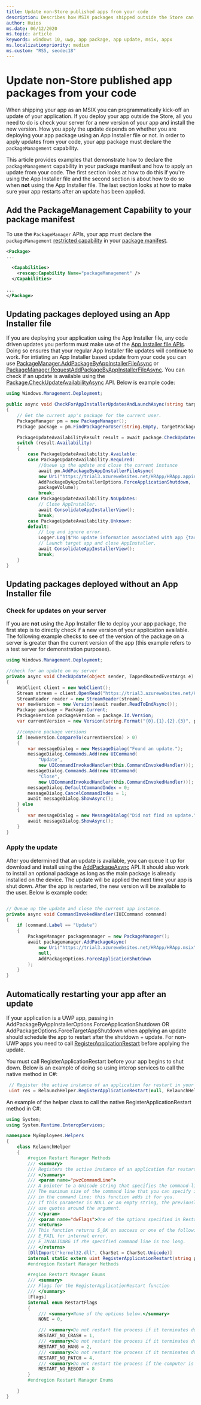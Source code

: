 ```yaml
---
title: Update non-Store published apps from your code
description: Describes how MSIX packages shipped outside the Store can be updated by developers in code. 
author: Huios
ms.date: 06/12/2020
ms.topic: article
keywords: windows 10, uwp, app package, app update, msix, appx
ms.localizationpriority: medium
ms.custom: "RS5, seodec18"
---
```


# Update non-Store published app packages from your code

When shipping your app as an MSIX you can programmatically kick-off an update of your application. If you deploy your app outside the Store, all you need to do is check your server for a new version of your app and install the new version. How you apply the update depends on whether you are deploying your app package using an App Installer file or not. In order to apply updates from your code, your app package must declare the `packageManagement` capability.

This article provides examples that demonstrate how to declare the `packageManagement` capability in your package manifest and how to apply an update from your code. The first section looks at how to do this if you're using the App Installer file and the second section is about how to do so when **not** using the App Installer file. The last section looks at how to make sure your app restarts after an update has been applied.

## Add the PackageManagement Capability to your package manifest

To use the `PackageManager` APIs, your app must declare the `packageManagement` [restricted capability](/windows/uwp/packaging/app-capability-declarations#restricted-capabilities) in your [package manifest](/uwp/schemas/appxpackage/appx-package-manifest).

```xml
<Package>
...

  <Capabilities>
    <rescap:Capability Name="packageManagement" />
  </Capabilities>
  
...
</Package>
```

## Updating packages deployed using an App Installer file

If you are deploying your application using the App Installer file, any code driven updates you perform must make use of the [App Installer file APIs](./app-installer/app-installer-documentation.md#app-installer-file-apis). Doing so ensures that your regular App Installer file updates will continue to work. For intiating an App Installer based update from your code you can use [PackageManager.AddPackageByAppInstallerFileAsync](/uwp/api/windows.management.deployment.packagemanager.addpackagebyappinstallerfileasync?view=winrt-19041) or [PackageManager.RequestAddPackageByAppInstallerFileAsync](/uwp/api/windows.management.deployment.packagemanager.requestaddpackagebyappinstallerfileasync?view=winrt-19041). You can check if an update is available using the [Package.CheckUpdateAvailabilityAsync](/uwp/api/windows.applicationmodel.package.checkupdateavailabilityasync?view=winrt-19041) API. Below is example code:

```csharp
using Windows.Management.Deployment;

public async void CheckForAppInstallerUpdatesAndLaunchAsync(string targetPackageFullName, PackageVolume packageVolume)
{
    // Get the current app's package for the current user.
    PackageManager pm = new PackageManager();
    Package package = pm.FindPackageForUser(string.Empty, targetPackageFullName);

    PackageUpdateAvailabilityResult result = await package.CheckUpdateAvailabilityAsync();
    switch (result.Availability)
    {
        case PackageUpdateAvailability.Available:
        case PackageUpdateAvailability.Required:
            //Queue up the update and close the current instance
            await pm.AddPackageByAppInstallerFileAsync(
            new Uri("https://trial3.azurewebsites.net/HRApp/HRApp.appinstaller"),
            AddPackageByAppInstallerOptions.ForceApplicationShutdown,
            packageVolume);
            break;
        case PackageUpdateAvailability.NoUpdates:
            // Close AppInstaller.
            await ConsolidateAppInstallerView();
            break;
        case PackageUpdateAvailability.Unknown:
        default:
            // Log and ignore error.
            Logger.Log($"No update information associated with app {targetPackageFullName}");
            // Launch target app and close AppInstaller.
            await ConsolidateAppInstallerView();
            break;
    }
}
```

## Updating packages deployed without an App Installer file


### Check for updates on your server

If you are **not** using the App Installer file to deploy your app package, the first step is to directly check if a new version of your application available. The following example checks to see of the version of the package on a server is greater than the current version of the app (this example refers to a test server for demonstration purposes).

```csharp
using Windows.Management.Deployment;

//check for an update on my server
private async void CheckUpdate(object sender, TappedRoutedEventArgs e)
{
    WebClient client = new WebClient();
    Stream stream = client.OpenRead("https://trial3.azurewebsites.net/HRApp/Version.txt");
    StreamReader reader = new StreamReader(stream);
    var newVersion = new Version(await reader.ReadToEndAsync());
    Package package = Package.Current;
    PackageVersion packageVersion = package.Id.Version;
    var currentVersion = new Version(string.Format("{0}.{1}.{2}.{3}", packageVersion.Major, packageVersion.Minor, packageVersion.Build, packageVersion.Revision));

    //compare package versions
    if (newVersion.CompareTo(currentVersion) > 0)
    {
        var messageDialog = new MessageDialog("Found an update.");
        messageDialog.Commands.Add(new UICommand(
            "Update",
            new UICommandInvokedHandler(this.CommandInvokedHandler)));
        messageDialog.Commands.Add(new UICommand(
            "Close",
            new UICommandInvokedHandler(this.CommandInvokedHandler)));
        messageDialog.DefaultCommandIndex = 0;
        messageDialog.CancelCommandIndex = 1;
        await messageDialog.ShowAsync();
    } else
    {
        var messageDialog = new MessageDialog("Did not find an update.");
        await messageDialog.ShowAsync();
    }
}
```

### Apply the update 

After you determined that an update is available, you can queue it up for download and install using the [AddPackageAsync](/uwp/api/windows.management.deployment.packagemanager.addpackageasync?view=winrt-19041) API. It should also work to install an optional package as long as the main package is already installed on the device. The update will be applied the next time your app is shut down. After the app is restarted, the new version will be available to the user. Below is example code:

```csharp

// Queue up the update and close the current app instance.
private async void CommandInvokedHandler(IUICommand command)
{
    if (command.Label == "Update")
    {
        PackageManager packagemanager = new PackageManager();
        await packagemanager.AddPackageAsync(
            new Uri("https://trial3.azurewebsites.net/HRApp/HRApp.msix"),
            null,
            AddPackageOptions.ForceApplicationShutdown
        );
    }
}
```

## Automatically restarting your app after an update

If your application is a UWP app, passing in AddPackageByAppInstallerOptions.ForceApplicationShutdown OR AddPackageOptions.ForceTargetAppShutdown when applying an update should schedule the app to restart after the shutdown + update. For non-UWP apps you need to call [RegisterApplicationRestart](/windows/apps/desktop/modernize/desktop-to-uwp-extensions#updates) before applying the update.

You must call RegisterApplicationRestart before your app begins to shut down. Below is an example of doing so using interop services to call the native method in C#:

```csharp
 // Register the active instance of an application for restart in your Update method
 uint res = RelaunchHelper.RegisterApplicationRestart(null, RelaunchHelper.RestartFlags.NONE);
```

An example of the helper class to call the native RegisterApplicationRestart method in C#:

```csharp
using System;
using System.Runtime.InteropServices;

namespace MyEmployees.Helpers
{
    class RelaunchHelper
    {
        #region Restart Manager Methods
        /// <summary>
        /// Registers the active instance of an application for restart.
        /// </summary>
        /// <param name="pwzCommandLine">
        /// A pointer to a Unicode string that specifies the command-line arguments for the application when it is restarted.
        /// The maximum size of the command line that you can specify is RESTART_MAX_CMD_LINE characters. Do not include the name of the executable
        /// in the command line; this function adds it for you.
        /// If this parameter is NULL or an empty string, the previously registered command line is removed. If the argument contains spaces,
        /// use quotes around the argument.
        /// </param>
        /// <param name="dwFlags">One of the options specified in RestartFlags</param>
        /// <returns>
        /// This function returns S_OK on success or one of the following error codes:
        /// E_FAIL for internal error.
        /// E_INVALIDARG if rhe specified command line is too long.
        /// </returns>
        [DllImport("kernel32.dll", CharSet = CharSet.Unicode)]
        internal static extern uint RegisterApplicationRestart(string pwzCommandLine, RestartFlags dwFlags);
        #endregion Restart Manager Methods

        #region Restart Manager Enums
        /// <summary>
        /// Flags for the RegisterApplicationRestart function
        /// </summary>
        [Flags]
        internal enum RestartFlags
        {
            /// <summary>None of the options below.</summary>
            NONE = 0,

            /// <summary>Do not restart the process if it terminates due to an unhandled exception.</summary>
            RESTART_NO_CRASH = 1,
            /// <summary>Do not restart the process if it terminates due to the application not responding.</summary>
            RESTART_NO_HANG = 2,
            /// <summary>Do not restart the process if it terminates due to the installation of an update.</summary>
            RESTART_NO_PATCH = 4,
            /// <summary>Do not restart the process if the computer is restarted as the result of an update.</summary>
            RESTART_NO_REBOOT = 8
        }
        #endregion Restart Manager Enums

    }
}
```
